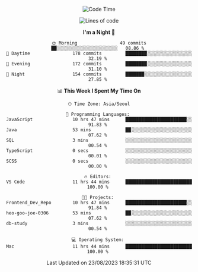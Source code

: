 <div align=center>
 
<!--START_SECTION:waka-->
![Code Time](http://img.shields.io/badge/Code%20Time-269%20hrs%2030%20mins-blue)

![Lines of code](https://img.shields.io/badge/From%20Hello%20World%20I%27ve%20Written-3.0%20million%20lines%20of%20code-blue)

**I'm a Night 🦉** 

```text
🌞 Morning                49 commits          ██░░░░░░░░░░░░░░░░░░░░░░░   08.86 % 
🌆 Daytime                178 commits         ████████░░░░░░░░░░░░░░░░░   32.19 % 
🌃 Evening                172 commits         ████████░░░░░░░░░░░░░░░░░   31.10 % 
🌙 Night                  154 commits         ███████░░░░░░░░░░░░░░░░░░   27.85 % 
```


📊 **This Week I Spent My Time On** 

```text
🕑︎ Time Zone: Asia/Seoul

💬 Programming Languages: 
JavaScript               10 hrs 47 mins      ███████████████████████░░   91.83 % 
Java                     53 mins             ██░░░░░░░░░░░░░░░░░░░░░░░   07.62 % 
SQL                      3 mins              ░░░░░░░░░░░░░░░░░░░░░░░░░   00.54 % 
TypeScript               0 secs              ░░░░░░░░░░░░░░░░░░░░░░░░░   00.01 % 
SCSS                     0 secs              ░░░░░░░░░░░░░░░░░░░░░░░░░   00.00 % 

🔥 Editors: 
VS Code                  11 hrs 44 mins      █████████████████████████   100.00 % 

🐱‍💻 Projects: 
Frontend_Dev_Repo        10 hrs 47 mins      ███████████████████████░░   91.84 % 
heo-goo-joe-0306         53 mins             ██░░░░░░░░░░░░░░░░░░░░░░░   07.62 % 
db-study                 3 mins              ░░░░░░░░░░░░░░░░░░░░░░░░░   00.54 % 

💻 Operating System: 
Mac                      11 hrs 44 mins      █████████████████████████   100.00 % 
```


 Last Updated on 23/08/2023 18:35:31 UTC
<!--END_SECTION:waka-->
 </div>
